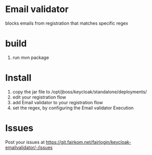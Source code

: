 # Email validator

blocks emails from registration that matches specific regex

# build
1. run mvn package

# Install

1. copy the jar file to /opt/jboss/keycloak/standalone/deployments/
2. edit your registration flow
3. add Email validator to your registration flow
5. set the regex, by configuring the Email validator Execution

# Issues

Post your issues at https://git.fairkom.net/fairlogin/keycloak-emailvalidator/-/issues
